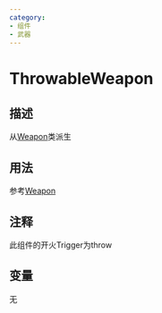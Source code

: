 ```yaml
---
category: 
- 组件
- 武器
---
```

# ThrowableWeapon
## 描述
从[Weapon](./Weapon.md)类派生
## 用法
参考[Weapon](./Weapon.md)
## 注释

此组件的开火Trigger为throw

## 变量
无

